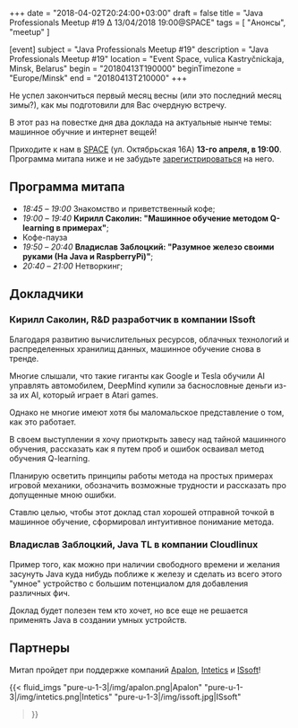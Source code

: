 +++
date = "2018-04-02T20:24:00+03:00"
draft = false
title = "Java Professionals Meetup #19 ∆ 13/04/2018 19:00@SPACE"
tags = [
    "Анонсы", "meetup"
]

[event]
subject = "Java Professionals Meetup #19"
description = "Java Professionals Meetup #19"
location = "Event Space, vulica Kastryčnickaja, Minsk, Belarus"
begin = "20180413T190000"
beginTimezone = "Europe/Minsk"
end = "20180413T210000"
+++

Не успел закончиться первый месяц весны (или это последний месяц зимы?), как мы подготовили для Вас очердную встречу.

В этот раз на повестке дня два доклада на актуальные нынче темы: машинное обучние и интернет вещей!

Приходите к нам в [SPACE](http://eventspace.by) (ул. Октябрьская 16А) **13-го апреля, в 19:00**.
Программа митапа ниже и не забудьте [зарегистрироваться](https://bit.ly/jprof_reg_19) на него.

<!--more-->

## Программа митапа
* _18:45_ – _19:00_ Знакомство и приветственный кофе;
* _19:00_ – _19:40_ **Кирилл Саколин: "Машинное обучение методом Q-learning в примерах"**;
* Кофе-пауза
* _19:50_ – _20:40_ **Владислав Заблоцкий: "Разумное железо своими руками (На Java и RaspberryPi)"**;
* _20:40_ – _21:00_ Hетворкинг;

## Докладчики

### Кирилл Саколин, R&D разработчик в компании ISsoft

Благодаря развитию вычислительных ресурсов, облачных технологий и распределенных хранилищ данных, машинное обучение снова в тренде.

Многие слышали, что такие гиганты как Google и Tesla обучили AI управлять автомобилем, DeepMind купили за баснословные деньги из-за их AI, который играет в Atari games.

Однако не многие имеют хотя бы маломальское представление о том, как это работает.

В своем выступлении я хочу приоткрыть завесу над тайной машинного обучения, рассказать как я путем проб и ошибок осваивал метод обучения Q-learning.

Планирую осветить принципы работы метода на простых примерах игровой механики, обозначить возможные трудности и рассказать про допущенные мною ошибки.

Ставлю целью, чтобы этот доклад стал хорошей отправной точкой в машинное обучение, сформировал интуитивное понимание метода.


### Владислав Заблоцкий, Java TL в компании Cloudlinux

Пример того, как можно при наличии свободного времени и желания засунуть Java куда нибудь поближе к железу и сделать из всего этого "умное" устройство с большим потенциалом для добавления различных фич.

Доклад будет полезен тем кто хочет, но все еще не решается применять Java в создании умных устройств.

## Партнеры

Митап пройдет при поддержке компаний [Apalon](http://apalon.com), [Intetics](http://intetics.com) и [ISsoft](http://www.issoft.by)!

{{< fluid_imgs
  "pure-u-1-3|/img/apalon.png|Apalon"
  "pure-u-1-3|/img/intetics.png|Intetics"
  "pure-u-1-3|/img/issoft.jpg|ISsoft"
>}}
